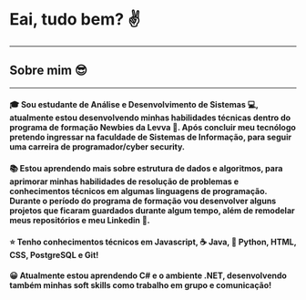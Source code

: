# Eai, tudo bem? :v:
---
## Sobre mim :sunglasses:
---

#### :mortar_board: Sou estudante de Análise e Desenvolvimento de Sistemas :computer:, atualmente estou desenvolvendo minhas habilidades técnicas dentro do programa de formação Newbies da Levva :yellow_heart:. Após concluir meu tecnólogo pretendo ingressar na faculdade de Sistemas de Informação, para seguir uma carreira de programador/cyber security. </font>

#### :books: Estou aprendendo mais sobre estrutura de dados e algoritmos, para aprimorar minhas habilidades de resolução de problemas e conhecimentos técnicos em algumas linguagens de programação. Durante o período do programa de formação vou desenvolver alguns projetos que ficaram guardados durante algum tempo, além de remodelar meus repositórios e meu Linkedin :rocket:.

#### :star: Tenho conhecimentos técnicos em Javascript, :coffee: Java, :snake: Python, HTML, CSS, PostgreSQL e Git!

#### :grinning: Atualmente estou aprendendo C# e o ambiente .NET, desenvolvendo também minhas soft skills como trabalho em grupo e comunicação!
